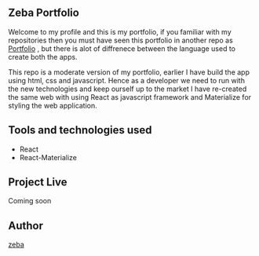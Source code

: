 ## Zeba Portfolio

Welcome to my profile and this is my portfolio, if you familiar with my repositories then you must have seen this portfolio in another repo as [Portfolio](https://zeba-tahreen.github.io/)
, but there is alot of diffrenece between the language used to create both the apps. 

This repo is a moderate version of my portfolio, earlier I have build the app using html, css and javascript. Hence as a developer we need to run with the new technologies and keep ourself up to the market I have re-created the same web with using React as javascript framework and Materialize for styling the web application. 

## Tools and technologies used

* React
* React-Materialize


## Project Live

Coming soon

## Author

 [zeba](https://github.com/zeba-tahreen)
